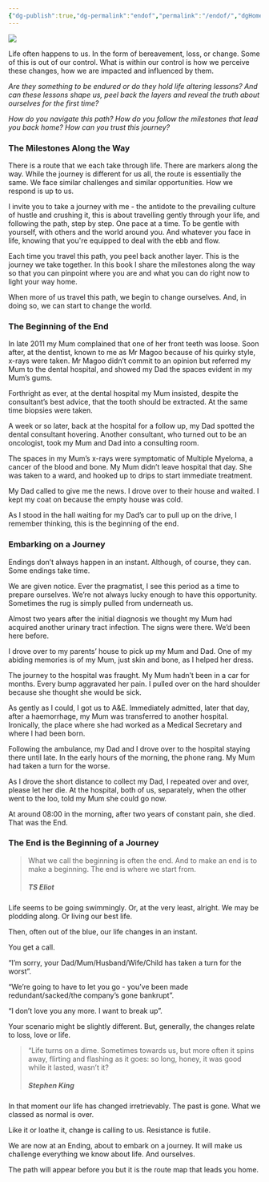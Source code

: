 ```yaml
---
{"dg-publish":true,"dg-permalink":"endof","permalink":"/endof/","dgHomeLink":true,"dgPassFrontmatter":false}
---
```



![](https://source.unsplash.com/RbkqN6RHYw0/1900x1200)

Life often happens to us. In the form of bereavement, loss, or change. Some of this is out of our control. What is within our control is how we perceive these changes, how we are impacted and influenced by them.

_Are they something to be endured or do they hold life altering lessons? And can these lessons shape us, peel back the layers and reveal the truth about ourselves for the first time?_

_How do you navigate this path? How do you follow the milestones that lead you back home? How can you trust this journey?_

### The Milestones Along the Way

There is a route that we each take through life. There are markers along the way. While the journey is different for us all, the route is essentially the same. We face similar challenges and similar opportunities. How we respond is up to us.

I invite you to take a journey with me - the antidote to the prevailing culture of hustle and crushing it, this is about travelling gently through your life, and following the path, step by step. One pace at a time. To be gentle with yourself, with others and the world around you. And whatever you face in life, knowing that you're equipped to deal with the ebb and flow. 

Each time you travel this path, you peel back another layer. This is the journey we take together. In this book I share the milestones along the way so that you can pinpoint where you are and what you can do right now to light your way home.

When more of us travel this path, we begin to change ourselves. And, in doing so, we can start to change the world.

### The Beginning of the End

In late 2011 my Mum complained that one of her front teeth was loose. Soon after, at the dentist, known to me as Mr Magoo because of his quirky style, x-rays were taken. Mr Magoo didn’t commit to an opinion but referred my Mum to the dental hospital, and showed my Dad the spaces evident in my Mum’s gums.

Forthright as ever, at the dental hospital my Mum insisted, despite the consultant’s best advice, that the tooth should be extracted. At the same time biopsies were taken. 

A week or so later, back at the hospital for a follow up, my Dad spotted the dental consultant hovering. Another consultant, who turned out to be an oncologist, took my Mum and Dad into a consulting room. 

The spaces in my Mum’s x-rays were symptomatic of Multiple Myeloma, a cancer of the blood and bone. My Mum didn’t leave hospital that day. She was taken to a ward, and hooked up to drips to start immediate treatment.

My Dad called to give me the news. I drove over to their house and waited. I kept my coat on because the empty house was cold. 

As I stood in the hall waiting for my Dad’s car to pull up on the drive, I remember thinking, this is the beginning of the end.

### Embarking on a Journey

Endings don’t always happen in an instant. Although, of course, they can. Some endings take time.

We are given notice. Ever the pragmatist, I see this period as a time to prepare ourselves. We’re not always lucky enough to have this opportunity. Sometimes the rug is simply pulled from underneath us.

Almost two years after the initial diagnosis we thought my Mum had acquired another urinary tract infection. The signs were there. We’d been here before. 

I drove over to my parents’ house to pick up my Mum and Dad. One of my abiding memories is of my Mum, just skin and bone, as I helped her dress. 

The journey to the hospital was fraught. My Mum hadn’t been in a car for months. Every bump aggravated her pain. I pulled over on the hard shoulder because she thought she would be sick.

As gently as I could, I got us to A&E. Immediately admitted, later that day, after a haemorrhage, my Mum was transferred to another hospital. Ironically, the place where she had worked as a Medical Secretary and where I had been born.

Following the ambulance, my Dad and I drove over to the hospital staying there until late. In the early hours of the morning, the phone rang. My Mum had taken a turn for the worse. 

As I drove the short distance to collect my Dad, I repeated over and over, please let her die. At the hospital, both of us, separately, when the other went to the loo, told my Mum she could go now.

At around 08:00 in the morning, after two years of constant pain, she died. That was the End.

### The End is the Beginning of a Journey

> What we call the beginning is often the end. And to make an end is to make a beginning. The end is where we start from.
> 
> ##### TS Eliot

Life seems to be going swimmingly. Or, at the very least, alright. We may be plodding along. Or living our best life.

Then, often out of the blue, our life changes in an instant. 

You get a call.

“I’m sorry, your Dad/Mum/Husband/Wife/Child has taken a turn for the worst”.

“We’re going to have to let you go - you’ve been made redundant/sacked/the company’s gone bankrupt”.

“I don’t love you any more. I want to break up”.

Your scenario might be slightly different. But, generally, the changes relate to loss, love or life.

> “Life turns on a dime. Sometimes towards us, but more often it spins away, flirting and flashing as it goes: so long, honey, it was good while it lasted, wasn’t it?
> 
> ##### Stephen King

In that moment our life has changed irretrievably. The past is gone. What we classed as normal is over. 

Like it or loathe it, change is calling to us. Resistance is futile. 

We are now at an Ending, about to embark on a journey. It will make us challenge everything we know about life. And ourselves.

The path will appear before you but it is the route map that leads you home.